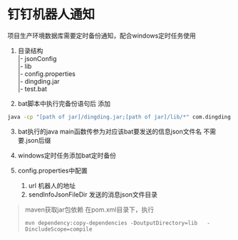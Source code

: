 # 钉钉机器人通知

项目生产环境数据库需要定时备份通知，配合windows定时任务使用

1. 目录结构 <br/>
    |- jsonConfig <br/>
    |- lib <br/>
    |- config.properties <br/>
    |- dingding.jar <br/>
    |- test.bat

2. bat脚本中执行完备份语句后  添加 
``` bat
java -cp "[path of jar]/dingding.jar;[path of jar]/lib/*" com.dingding.ExecutionMain test
```

3. bat执行的java main函数传参为对应该bat要发送的信息json文件名 不需要.json后缀

4. windows定时任务添加bat定时备份

5. config.properties中配置
    1. url
        机器人的地址
    2. sendInfoJsonFileDir
        发送的消息json文件目录
        

> maven获取jar包依赖
> 在pom.xml目录下，执行
> ``` maven
> mvn dependency:copy-dependencies -DoutputDirectory=lib   -DincludeScope=compile
> ```


